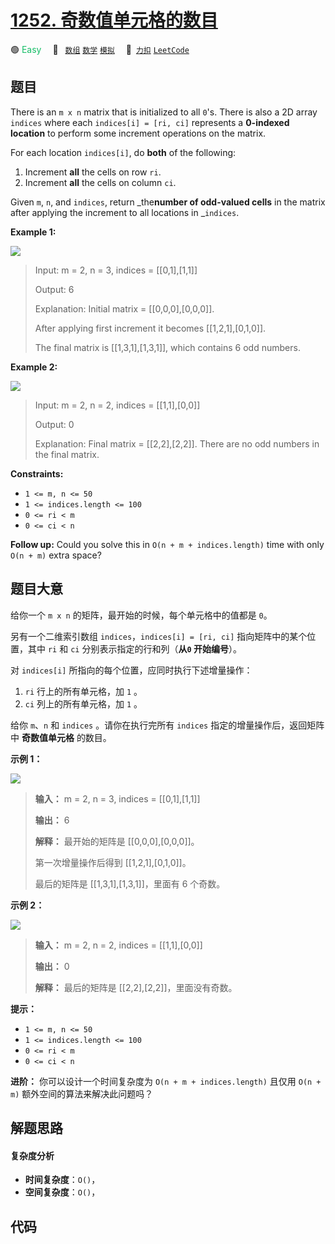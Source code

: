 # [1252. 奇数值单元格的数目](https://2xiao.github.io/leetcode-js/problem/1252.html)

🟢 <font color=#15bd66>Easy</font>&emsp; 🔖&ensp; [`数组`](/tag/array.md) [`数学`](/tag/math.md) [`模拟`](/tag/simulation.md)&emsp; 🔗&ensp;[`力扣`](https://leetcode.cn/problems/cells-with-odd-values-in-a-matrix) [`LeetCode`](https://leetcode.com/problems/cells-with-odd-values-in-a-matrix)

## 题目

There is an `m x n` matrix that is initialized to all `0`'s. There is also a
2D array `indices` where each `indices[i] = [ri, ci]` represents a **0-indexed
location** to perform some increment operations on the matrix.

For each location `indices[i]`, do **both** of the following:

  1. Increment **all** the cells on row `ri`.
  2. Increment **all** the cells on column `ci`.

Given `m`, `n`, and `indices`, return _the**number of odd-valued cells** in
the matrix after applying the increment to all locations in _`indices`.



**Example 1:**

![](https://assets.leetcode.com/uploads/2019/10/30/e1.png)

> Input: m = 2, n = 3, indices = [[0,1],[1,1]]
> 
> Output: 6
> 
> Explanation: Initial matrix = [[0,0,0],[0,0,0]].
> 
> After applying first increment it becomes [[1,2,1],[0,1,0]].
> 
> The final matrix is [[1,3,1],[1,3,1]], which contains 6 odd numbers.

**Example 2:**

![](https://assets.leetcode.com/uploads/2019/10/30/e2.png)

> Input: m = 2, n = 2, indices = [[1,1],[0,0]]
> 
> Output: 0
> 
> Explanation: Final matrix = [[2,2],[2,2]]. There are no odd numbers in the final matrix.

**Constraints:**

  * `1 <= m, n <= 50`
  * `1 <= indices.length <= 100`
  * `0 <= ri < m`
  * `0 <= ci < n`



**Follow up:** Could you solve this in `O(n + m + indices.length)` time with
only `O(n + m)` extra space?


## 题目大意

给你一个 `m x n` 的矩阵，最开始的时候，每个单元格中的值都是 `0`。

另有一个二维索引数组 `indices`，`indices[i] = [ri, ci]` 指向矩阵中的某个位置，其中 `ri` 和 `ci`
分别表示指定的行和列（**从`0` 开始编号**）。

对 `indices[i]` 所指向的每个位置，应同时执行下述增量操作：

  1. `ri` 行上的所有单元格，加 `1` 。
  2. `ci` 列上的所有单元格，加 `1` 。

给你 `m`、`n` 和 `indices` 。请你在执行完所有 `indices` 指定的增量操作后，返回矩阵中 **奇数值单元格** 的数目。

**示例 1：**

![](https://assets.leetcode-cn.com/aliyun-lc-upload/uploads/2019/11/06/e1.png)

> 
> 
> 
> 
> 
> **输入：** m = 2, n = 3, indices = [[0,1],[1,1]]
> 
> **输出：** 6
> 
> **解释：** 最开始的矩阵是 [[0,0,0],[0,0,0]]。
> 
> 第一次增量操作后得到 [[1,2,1],[0,1,0]]。
> 
> 最后的矩阵是 [[1,3,1],[1,3,1]]，里面有 6 个奇数。
> 
> 

**示例 2：**

![](https://assets.leetcode-cn.com/aliyun-lc-upload/uploads/2019/11/06/e2.png)

> 
> 
> 
> 
> 
> **输入：** m = 2, n = 2, indices = [[1,1],[0,0]]
> 
> **输出：** 0
> 
> **解释：** 最后的矩阵是 [[2,2],[2,2]]，里面没有奇数。
> 
> 

**提示：**

  * `1 <= m, n <= 50`
  * `1 <= indices.length <= 100`
  * `0 <= ri < m`
  * `0 <= ci < n`

**进阶：** 你可以设计一个时间复杂度为 `O(n + m + indices.length)` 且仅用 `O(n + m)`
额外空间的算法来解决此问题吗？


## 解题思路

#### 复杂度分析

- **时间复杂度**：`O()`，
- **空间复杂度**：`O()`，

## 代码

```javascript

```